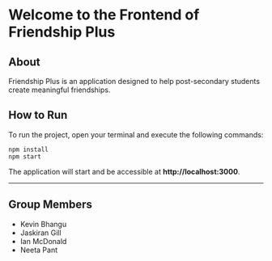 # Welcome to the Frontend of Friendship Plus

## About
Friendship Plus is an application designed to help post-secondary students create meaningful friendships.

## How to Run
To run the project, open your terminal and execute the following commands:

```
npm install
npm start
```

The application will start and be accessible at **http://localhost:3000**.

---

## Group Members
- Kevin Bhangu
- Jaskiran Gill
- Ian McDonald
- Neeta Pant